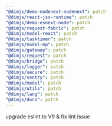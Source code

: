 ```yaml
---
"@dimjs/demo-nodenext-nodenext": patch
"@dimjs/react-jsx-runtime": patch
"@dimjs/demo-esnext-node": patch
"@dimjs/request-fabric": patch
"@dimjs/model-react": patch
"@dimjs/tasktimer": patch
"@dimjs/model-mp": patch
"@dimjs/gateway": patch
"@dimjs/request": patch
"@dimjs/bridge": patch
"@dimjs/logger": patch
"@dimjs/secure": patch
"@dimjs/sentry": patch
"@dimjs/model": patch
"@dimjs/utils": patch
"@dimjs/lang": patch
"@dimjs/docs": patch
---
```


upgrade eslint to V9 & fix lint issue
